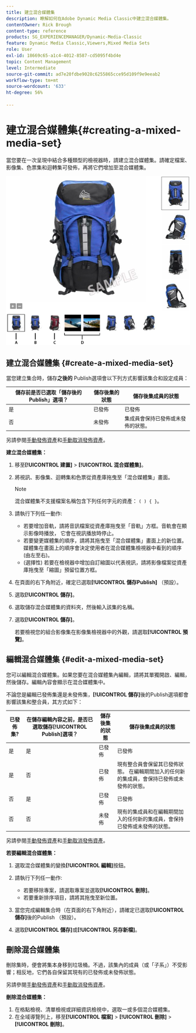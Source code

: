 ```yaml
---
title: 建立混合媒體集
description: 瞭解如何在Adobe Dynamic Media Classic中建立混合媒體集。
contentOwner: Rick Brough
content-type: reference
products: SG_EXPERIENCEMANAGER/Dynamic-Media-Classic
feature: Dynamic Media Classic,Viewers,Mixed Media Sets
role: User
exl-id: 18669c65-a1c4-4012-8587-cd5095f4bd4e
topic: Content Management
level: Intermediate
source-git-commit: ad7e20fdbe9028c6255865cce95d109f9e9eeab2
workflow-type: tm+mt
source-wordcount: '633'
ht-degree: 56%

---
```


# 建立混合媒體集{#creating-a-mixed-media-set}

當您要在一次呈現中結合多種類型的檢視器時，請建立混合媒體集。請確定檔案、影像集、色票集和迴轉集可發佈，再將它們增加至混合媒體集。

![混合媒體集](/help/using/assets/mm_mixed_media_set.png)

## 建立混合媒體集 {#create-a-mixed-media-set}

當您建立集合時，儲存&#x200B;**之後的** Publish選項會以下列方式影響該集合和設定成員：

| 儲存前是否已選取「儲存後的Publish」選項？ | 儲存後集的狀態 | 儲存後集成員的狀態 |
| --- | --- | --- |
| 是 | 已發佈 | 已發佈 |
| 否 | 未發佈 | 集成員會保持已發佈或未發佈的狀態。 |

另請參閱[手動發佈資產](publishing-files.md#manually_publishing_assets)和[手動取消發佈資產](publishing-files.md#manually_unpublishing_assets)。

**建立混合媒體集：**

1. 移至&#x200B;**[!UICONTROL 建置]** > **[!UICONTROL 混合媒體集]**。
1. 將視訊、影像集、迴轉集和色票從資產庫拖曳至「混合媒體集」畫面。

   >[!NOTE]
   >
   >混合媒體集不支援檔案名稱包含下列任何字元的資產： `( ) { }`。

1. 請執行下列任一動作:

   * 若要增加音軌，請將音訊檔案從資產庫拖曳至「音軌」方框。音軌會在顯示影像時播放， 它會在視訊播放時停止。
   * 若要變更媒體集的順序，請將其拖曳至「混合媒體集」畫面上的新位置。媒體集在畫面上的順序會決定使用者在混合媒體集檢視器中看到的順序 (由左至右)。
   * (選擇性) 若要在檢視器中增加自訂縮圖以代表視訊，請將影像檔案從資產庫拖曳至「縮圖」預留位置方框。

1. 在頁面的右下角附近，確定已選取&#x200B;**[!UICONTROL 儲存Publish]** （預設）。
1. 選取&#x200B;**[!UICONTROL 儲存]**。
1. 選取儲存混合媒體集的資料夾，然後輸入該集的名稱。
1. 選取&#x200B;**[!UICONTROL 儲存]**。

   若要檢視您的組合影像集在影像集檢視器中的外觀，請選取&#x200B;**[!UICONTROL 預覽]**。

## 編輯混合媒體集 {#edit-a-mixed-media-set}

您可以編輯混合媒體集。如果您要在混合媒體集內編輯，請將其單獨開啟、編輯，然後儲存。編輯內容會顯示在混合媒體集中。

不論您是編輯已發佈集還是未發佈集，**[!UICONTROL 儲存]**&#x200B;後的Publish選項都會影響該集和整合員，其方式如下：

| 已發佈集? | 在儲存編輯內容之前，是否已選取儲存&#x200B;**[!UICONTROL Publish]**&#x200B;選項？ | 儲存後集的狀態 | 儲存後集成員的狀態 |
| --- |--- |--- |--- |
| 是 | 是 | 已發佈 | 已發佈 |
| 是 | 否 | 已發佈 | 現有整合員會保留其已發佈狀態。 在編輯期間加入的任何新的集成員，會保持已發佈或未發佈的狀態。 |
| 否 | 是 | 已發佈 | 已發佈 |
| 否 | 否 | 未發佈 | 現有的集成員和在編輯期間加入的任何新的集成員，會保持已發佈或未發佈的狀態。 |

另請參閱[手動發佈資產](publishing-files.md#manually_publishing_assets)和[手動取消發佈資產](publishing-files.md#manually_unpublishing_assets)。

**若要編輯混合媒體集：**

1. 選取混合媒體集的變換&#x200B;**[!UICONTROL 編輯]**&#x200B;按鈕。
1. 請執行下列任一動作:

   * 若要移除專案，請選取專案並選取&#x200B;**[!UICONTROL 刪除]**。
   * 若要重新排序項目，請將其拖曳至新位置。

1. 當您完成編輯集合時（在頁面的右下角附近），請確定已選取&#x200B;**[!UICONTROL 儲存]**&#x200B;後的Publish （預設）。
1. 選取&#x200B;**[!UICONTROL 儲存]**&#x200B;或&#x200B;**[!UICONTROL 另存新檔]**。

## 刪除混合媒體集

刪除集時，便會將集本身移到垃圾桶。不過，該集內的成員（或「子系」）不受影響；相反地，它們各自保留其現有的已發佈或未發佈狀態。

另請參閱[手動發佈資產](publishing-files.md#manually_publishing_assets)和[手動取消發佈資產](publishing-files.md#manually_unpublishing_assets)。

**刪除混合媒體集：**

1. 在格點檢視、清單檢視或詳細資訊檢視中，選取一或多個混合媒體集。
1. 在全域導覽列上，移至&#x200B;**[!UICONTROL 檔案]** > **[!UICONTROL 刪除]** > **[!UICONTROL 刪除]**。
